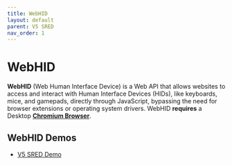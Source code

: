 ```yaml
---
title: WebHID
layout: default
parent: V5 SRED
nav_order: 1
---
```



# WebHID

**WebHID** (Web Human Interface Device) is a Web API that allows websites to access and interact with Human Interface Devices (HIDs), like keyboards, mice, and gamepads, directly through JavaScript, bypassing the need for browser extensions or operating system drivers.  WebHID **requires** a Desktop [**Chromium Browser**](https://developer.mozilla.org/en-US/docs/Web/API/WebHID_API#:~:text=%23%20dom%2Dhid-,Browser%20compatibility,-Report%20problems%20with). 

## WebHID Demos

- [V5 SRED Demo](https://rms.magensa.net/TEST/demo/ID5G3Demo.html)
